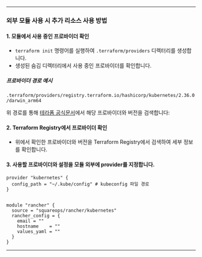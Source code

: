
---
### 외부 모듈 사용 시 추가 리소스 사용 방법

#### 1. 모듈에서 사용 중인 프로바이더 확인
- `terraform init` 명령어를 실행하여 `.terraform/providers` 디렉터리를 생성합니다.
- 생성된 숨김 디렉터리에서 사용 중인 프로바이더를 확인합니다.

##### 프로바이더 경로 예시
`.terraform/providers/registry.terraform.io/hashicorp/kubernetes/2.36.0/darwin_arm64`

위 경로를 통해 [테라폼 공식문서](https://registry.terraform.io/)에서 해당 프로바이더와 버전을 검색합니다:
  

#### 2. Terraform Registry에서 프로바이더 확인
- 위에서 확인한 프로바이더와 버전을 Terraform Registry에서 검색하여 세부 정보를 확인합니다.

#### 3. 사용할 프로바이더와 설정을 모듈 외부에 provider를 지정합니다.
```
provider "kubernetes" {
  config_path = "~/.kube/config" # kubeconfig 파일 경로
}


module "rancher" {
  source = "squareops/rancher/kubernetes"
  rancher_config = {
    email = ""
    hostname    = ""
    values_yaml = ""
  }
}
```
---